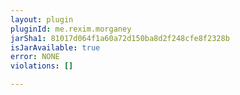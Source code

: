 ```yaml
---
layout: plugin
pluginId: me.rexim.morganey
jarSha1: 81017d064f1a60a72d150ba8d2f248cfe8f2328b
isJarAvailable: true
error: NONE
violations: []

---
```

